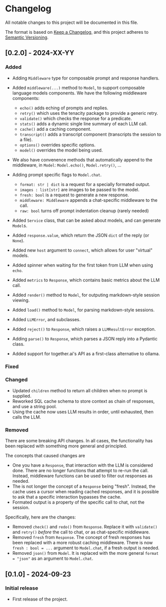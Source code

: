 # Changelog

All notable changes to this project will be documented in this file.

The format is based on [Keep a Changelog](https://keepachangelog.com/en/1.0.0/),
and this project adheres to [Semantic Versioning](https://semver.org/spec/v2.0.0.html).

## [0.2.0] - 2024-XX-YY
### Added
- Adding `Middleware` type for composable prompt and response handlers.
- Added `middleware(...)` method to `Model`, to support composable
  language models components. We have the following middleware components:

  - `echo()` adds eching of prompts and replies.
  - `retry()` which uses the tenacity package to provide a generic retry.
  - `validate()` which checks the response for a predicate.
  - `stats()` adds a dynamic single line summary of each LLM call.
  - `cache()` add a caching component.
  - `transcript()` adds a transcript component (transcripts the session to a file).
  - `options()` overrides specific options.
  - `model()` overrides the model being used.
  
- We also have convenence methods that automatically append to the middleware,
  in `Model`: `Model.echo()`, `Model.retry()`, ...

- Adding prompt specific flags to `Model.chat`.
  - `format: str | dict` is a request for a specially formated output.
  - `images : list[str]` are images to be passed to the model.
  - `fresh: bool` is a request to generate a new response.
  - `middleware: Middleware` appends a chat-specific middleware to the call.
  - `raw: bool` turns off prompt indentation cleanup (rarely needed)
- Added `Service` class, that can be asked about models, and can generate `Model`s.
- Added `response.value`, which return the JSON `dict` of the reply (or `None`).
- Added new `host` argument to `connect`, which allows for user "virtual" models.
- Added spinner when waiting for the first token from LLM when using `echo`.
- Added `metrics` to `Response`, which contains basic metrics about the LLM call.
- Added `render()` method to `Model`, for outputing markdown-style session viewing.
- Added `load()` method to `Model`, for parsing markdown-style sessions.
- Added `LLMError`, and subclasses. 
- Added `reject()` to `Response`, which raises a `LLMResultError` exception.
- Adding `parse()` to `Response`, which parses a JSON reply into a Pydantic class.
- Added support for together.ai's API as a first-class alternative to ollama.
### Fixed
### Changed
- Updated `children` method to return all children when no prompt is supplied.
- Reworked SQL cache schema to store context as chain of responses, and use a
  string pool.
- Using the cache now uses LLM results in order, until exhausted, then calls the LLM.
### Removed
There are some breaking API changes. In all cases, the functionality has been
replaced with something more general and principled.

The concepts that caused changes are
- One you have a `Response`, that interaction with the LLM is considered done.
  There are no longer functions that attempt to re-run the call. Instead, middleware
  functions can be used to filter out responses as needed.
- The is not longer the concept of a `Response` being "fresh". Instead, the
  cache uses a cursor when reading cached responses, and it is possible to ask 
  that a specific interaction bypasses the cache.
- Formated output is a property of the specific call to chat, not the session.

Specifically, here are the changes:
- Removed `check()` and `redo()` from `Response`.
  Replace it with `validate()` and `retry()` *before* the call to chat,
  or as chat-specific middleware.
- Removed `fresh` from `Response`. The concept of fresh responses has been replaced
  with a more robust caching middleware. There is now `fresh : bool = ...`
  argument to `Model.chat`, if a fresh output is needed.
- Removed `json()` from `Model`. It is replaced with the more general
  `format = "json"` as an argument to `Model.chat`.

## [0.1.0] - 2024-09-23
### Initial release
- First release of the project.
